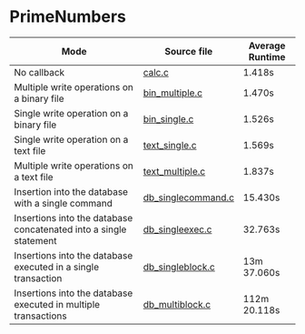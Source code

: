 # PrimeNumbers

| Mode                                                              | Source file                                    | Average Runtime |
| ----------------------------------------------------------------- | ---------------------------------------------- | --------------- |
| No callback                                                       | [calc.c](./src/calc.c)                         | 1.418s          |
| Multiple write operations on a binary file                        | [bin_multiple.c](./src/bin_multiple.c)         | 1.470s          |
| Single write operation on a binary file                           | [bin_single.c](./src/bin_single.c)             | 1.526s          |
| Single write operation on a text file                             | [text_single.c](./src/text_single.c)           | 1.569s          |
| Multiple write operations on a text file                          | [text_multiple.c](./src/text_multiple.c)       | 1.837s          |
| Insertion into the database with a single command                 | [db_singlecommand.c](./src/db_singlecommand.c) | 15.430s         |
| Insertions into the database concatenated into a single statement | [db_singleexec.c](./src/db_singleexec.c)       | 32.763s         |
| Insertions into the database executed in a single transaction     | [db_singleblock.c](./src/db_singleblock.c)     | 13m 37.060s     |
| Insertions into the database executed in multiple transactions    | [db_multiblock.c](./src/db_multiblock.c)       | 112m 20.118s            |
